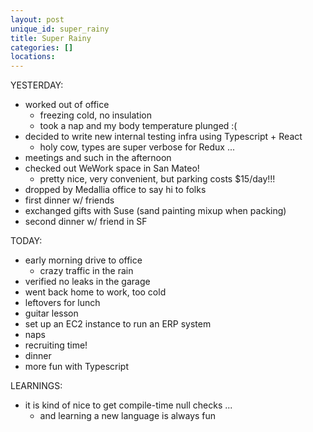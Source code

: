 ```yaml
---
layout: post
unique_id: super_rainy
title: Super Rainy
categories: []
locations: 
---
```


YESTERDAY:
* worked out of office
  * freezing cold, no insulation
  * took a nap and my body temperature plunged :(
* decided to write new internal testing infra using Typescript + React
  * holy cow, types are super verbose for Redux ...
* meetings and such in the afternoon
* checked out WeWork space in San Mateo!
  * pretty nice, very convenient, but parking costs $15/day!!!
* dropped by Medallia office to say hi to folks
* first dinner w/ friends
* exchanged gifts with Suse (sand painting mixup when packing)
* second dinner w/ friend in SF

TODAY:
* early morning drive to office
  * crazy traffic in the rain
* verified no leaks in the garage
* went back home to work, too cold
* leftovers for lunch
* guitar lesson
* set up an EC2 instance to run an ERP system
* naps
* recruiting time!
* dinner
* more fun with Typescript

LEARNINGS:
* it is kind of nice to get compile-time null checks ...
  * and learning a new language is always fun
